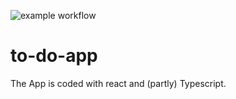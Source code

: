 ![example workflow](https://github.com/vanessa-at-spiced/to-do-app/actions/workflows/github_actions.yml/badge.svg)

# to-do-app

The App is coded with react and (partly) Typescript.
